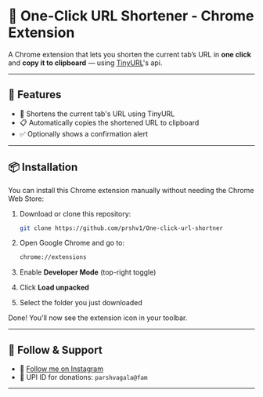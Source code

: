 # 🔗 One-Click URL Shortener - Chrome Extension

A Chrome extension that lets you shorten the current tab’s URL in **one click** and **copy it to clipboard** — using [TinyURL](https://tinyurl.com)'s api.

---

## 🚀 Features

- 🔗 Shortens the current tab's URL using TinyURL  
- 📋 Automatically copies the shortened URL to clipboard  
- ✅ Optionally shows a confirmation alert  

---

## 📦 Installation

You can install this Chrome extension manually without needing the Chrome Web Store:

1. Download or clone this repository:
   ```bash
   git clone https://github.com/prshv1/One-click-url-shortner
2. Open Google Chrome and go to:
     ```bash
    chrome://extensions
3. Enable **Developer Mode** (top-right toggle)

4. Click **Load unpacked**

5. Select the folder you just downloaded

Done! You'll now see the extension icon in your toolbar.

---

## 📱 Follow & Support

- 📸 [Follow me on Instagram](https://www.instagram.com/parshva.0/)
- 💸 UPI ID for donations: `parshvagala@fam`

---

